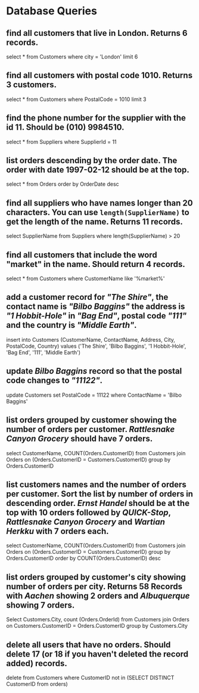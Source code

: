 # Database Queries

## find all customers that live in London. Returns 6 records.

select *
from Customers
where city = 'London'
limit 6

## find all customers with postal code 1010. Returns 3 customers.

select *
from Customers
where PostalCode = 1010
limit 3

## find the phone number for the supplier with the id 11. Should be (010) 9984510.

select *
from Suppliers
where SupplierId = 11

## list orders descending by the order date. The order with date 1997-02-12 should be at the top.

select *
from Orders
order by OrderDate desc

## find all suppliers who have names longer than 20 characters. You can use `length(SupplierName)` to get the length of the name. Returns 11 records.

select SupplierName 
from Suppliers
where length(SupplierName) > 20

## find all customers that include the word "market" in the name. Should return 4 records.

select *
from Customers
where CustomerName like '%market%'

## add a customer record for _"The Shire"_, the contact name is _"Bilbo Baggins"_ the address is _"1 Hobbit-Hole"_ in _"Bag End"_, postal code _"111"_ and the country is _"Middle Earth"_.

insert into Customers (CustomerName, ContactName, Address, City, PostalCode, Country)
values ('The Shire', 'Bilbo Baggins', '1 Hobbit-Hole', 'Bag End', '111', 'Middle Earth')

## update _Bilbo Baggins_ record so that the postal code changes to _"11122"_.

update Customers
set PostalCode = 11122
where ContactName = 'Bilbo Baggins'

## list orders grouped by customer showing the number of orders per customer. _Rattlesnake Canyon Grocery_ should have 7 orders.

select CustomerName, COUNT(Orders.CustomerID)
from Customers join Orders on (Orders.CustomerID = Customers.CustomerID)
group by Orders.CustomerID

## list customers names and the number of orders per customer. Sort the list by number of orders in descending order. _Ernst Handel_ should be at the top with 10 orders followed by _QUICK-Stop_, _Rattlesnake Canyon Grocery_ and _Wartian Herkku_ with 7 orders each.

select CustomerName, COUNT(Orders.CustomerID)
from Customers join Orders on (Orders.CustomerID = Customers.CustomerID)
group by Orders.CustomerID
order by COUNT(Orders.CustomerID) desc

## list orders grouped by customer's city showing number of orders per city. Returns 58 Records with _Aachen_ showing 2 orders and _Albuquerque_ showing 7 orders.

Select Customers.City, count (Orders.OrderId) 
from Customers 
join Orders on Customers.CustomerID = Orders.CustomerID 
group by Customers.City

## delete all users that have no orders. Should delete 17 (or 18 if you haven't deleted the record added) records.

delete from Customers 
where CustomerID 
not in (SELECT DISTINCT CustomerID from orders)
